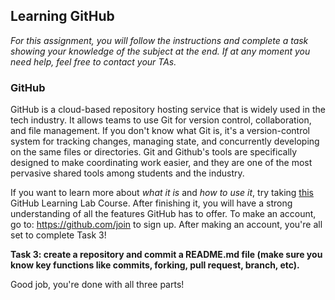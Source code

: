 ## Learning GitHub

*For this assignment, you will follow the instructions and complete a task showing your knowledge of the subject at the end. If at any moment you need help, feel free to contact your TAs.*

### GitHub

GitHub is a cloud-based repository hosting service that is widely used in the tech industry. It allows teams to use Git for version control, collaboration, and file management. If you don't know what Git is, it's a version-control system for tracking changes, managing state, and concurrently developing on the same files or directories. Git and Github's tools are specifically designed to make coordinating work easier, and they are one of the most pervasive shared tools among students and the industry.

If you want to learn more about *what it is* and *how to use it*, try taking [this](https://lab.github.com/githubtraining/introduction-to-github#:~:text=Audience.%201%20Assign%20yourself.%20Assign%20the%20first%20issue,an%20issue.%20%204%20Create%20a%20branch.%20) GitHub Learning Lab Course. After finishing it, you will have a strong understanding of all the features GitHub has to offer. To make an account, go to: https://github.com/join to sign up. After making an account, you're all set to complete Task 3!



**Task 3: create a repository and commit a README.md file (make sure you know key functions like commits, forking, pull request, branch, etc).**



Good job, you're done with all three parts!
